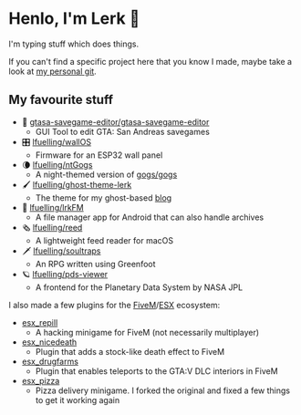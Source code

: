 # Henlo, I'm Lerk 👋

I'm typing stuff which does things.

If you can't find a specific project here that you know I made, maybe take a look at [my personal git](https://git.lrk.sh/lerk).

## My favourite stuff

- 💾  [gtasa-savegame-editor/gtasa-savegame-editor](https://github.com/gtasa-savegame-editor/gtasa-savegame-editor)
  - GUI Tool to edit GTA: San Andreas savegames
- 🎛 [lfuelling/wallOS](https://github.com/lfuelling/wallOS)
  - Firmware for an ESP32 wall panel
- 🌘  [lfuelling/ntGogs](https://github.com/lfuelling/ntGogs)
  - A night-themed version of [gogs/gogs](https://github.com/gogs/gogs)
- 🖌  [lfuelling/ghost-theme-lerk](https://github.com/lfuelling/ghost-theme-lerk)
  - The theme for my ghost-based [blog](https://lerks.blog)
- 📁  [lfuelling/lrkFM](https://github.com/lfuelling/lrkFM)
  - A file manager app for Android that can also handle archives
- 🗞 [lfuelling/reed](https://github.com/lfuelling/reed)
  - A lightweight feed reader for macOS
- 🗡 [lfuelling/soultraps](https://github.com/lfuelling/soultraps)
  - An RPG written using Greenfoot
- 🪐 [lfuelling/pds-viewer](https://github.com/lfuelling/pds-viewer)
  - A frontend for the Planetary Data System by NASA JPL

I also made a few plugins for the [FiveM](https://fivem.net/)/[ESX](https://github.com/topics/esx) ecosystem:
- [esx_repill](https://github.com/lfuelling/esx_redpill)
  - A hacking minigame for FiveM (not necessarily multiplayer)
- [esx_nicedeath](https://github.com/lfuelling/esx_nicedeath)
  - Plugin that adds a stock-like death effect to FiveM
- [esx_drugfarms](https://github.com/lfuelling/esx_drugfarms)
  - Plugin that enables teleports to the GTA:V DLC interiors in FiveM
- [esx_pizza](https://github.com/lfuelling/ESX-Pizza)
  - Pizza delivery minigame. I forked the original and fixed a few things to get it working again
